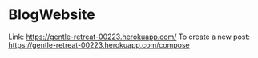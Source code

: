 # BlogWebsite
Link: https://gentle-retreat-00223.herokuapp.com/
To create a new post: https://gentle-retreat-00223.herokuapp.com/compose
